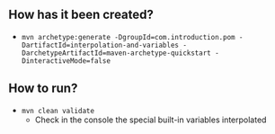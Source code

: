 ## How has it been created?
* `mvn archetype:generate -DgroupId=com.introduction.pom -DartifactId=interpolation-and-variables -DarchetypeArtifactId=maven-archetype-quickstart -DinteractiveMode=false`

## How to run?
* `mvn clean validate`
  * Check in the console the special built-in variables interpolated